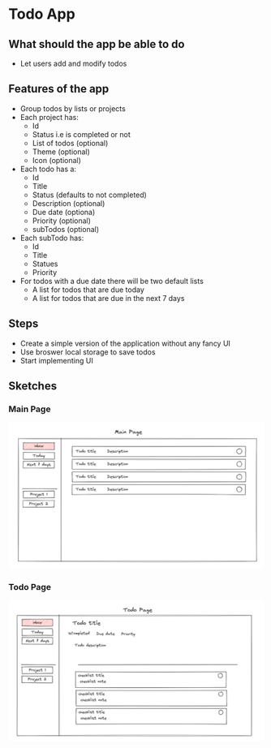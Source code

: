 # Todo App

## What should the app be able to do

- Let users add and modify todos

## Features of the app

- Group todos by lists or projects
- Each project has:
  - Id
  - Status i.e is completed or not
  - List of todos (optional)
  - Theme (optional)
  - Icon (optional)
- Each todo has a:
  - Id
  - Title
  - Status (defaults to not completed)
  - Description (optional)
  - Due date (optiona)
  - Priority (optional)
  - subTodos (optional)
- Each subTodo has:
  - Id
  - Title
  - Statues
  - Priority
- For todos with a due date there will be two default lists
  - A list for todos that are due today
  - A list for todos that are due in the next 7 days

## Steps

- Create a simple version of the application without any fancy UI
- Use broswer local storage to save todos
- Start implementing UI

## Sketches

### Main Page

![Main Page Sketch](./Todo-app-main-page.png)

### Todo Page

![Todo Page Sketch](./Todo-app-todo-page.png)
